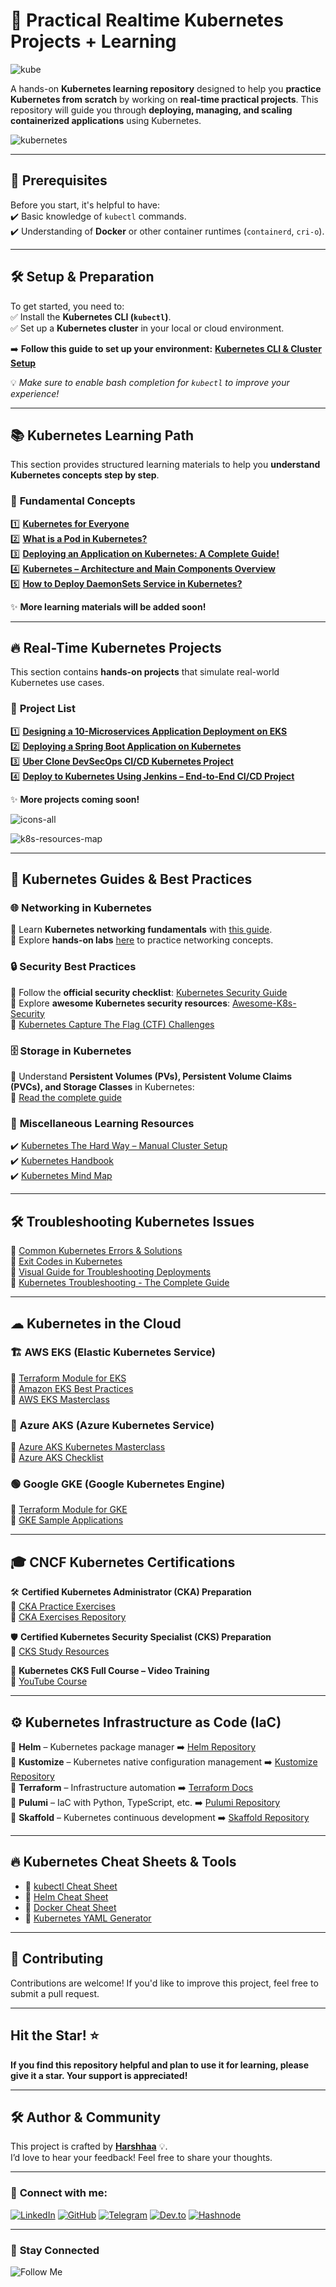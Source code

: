 # 🚀 **Practical Realtime Kubernetes Projects + Learning**  

![kube](https://imgur.com/UI0WSZB.png)

A hands-on **Kubernetes learning repository** designed to help you **practice Kubernetes from scratch** by working on **real-time practical projects**. This repository will guide you through **deploying, managing, and scaling containerized applications** using Kubernetes.  

![kubernetes](https://imgur.com/kHtYfa8.png)  

---

## 📌 **Prerequisites**  

Before you start, it's helpful to have:  
✔️ Basic knowledge of `kubectl` commands.  
✔️ Understanding of **Docker** or other container runtimes (`containerd`, `cri-o`).  

---

## 🛠 **Setup & Preparation**  

To get started, you need to:  
✅ Install the **Kubernetes CLI (`kubectl`)**.  
✅ Set up a **Kubernetes cluster** in your local or cloud environment.  

➡️ **Follow this guide to set up your environment:** [**Kubernetes CLI & Cluster Setup**](https://gist.github.com/NotHarshhaa/854ed5c12fff07acde88faf95b9decff)  

💡 *Make sure to enable bash completion for `kubectl` to improve your experience!*  

---

## 📚 **Kubernetes Learning Path**  

This section provides structured learning materials to help you **understand Kubernetes concepts step by step**.  

### 📖 **Fundamental Concepts**  

1️⃣ [**Kubernetes for Everyone**](https://github.com/goswami800/kubernetes-projects-learning/blob/main/learning/kubernetes-for-everyone/README.md)  
2️⃣ [**What is a Pod in Kubernetes?**](https://github.com/NotHarshhaa/kubernetes-projects/blob/master/learning/What-is-Pod-in-Kubernetes/README.md)  
3️⃣ [**Deploying an Application on Kubernetes: A Complete Guide!**](https://github.com/NotHarshhaa/kubernetes-projects/blob/master/learning/Deploying-an-Application-on-Kubernetes/README.md)  
4️⃣ [**Kubernetes – Architecture and Main Components Overview**](https://github.com/NotHarshhaa/kubernetes-projects/blob/master/learning/Kubernetes-components-overview/README.md)  
5️⃣ [**How to Deploy DaemonSets Service in Kubernetes?**](https://github.com/NotHarshhaa/kubernetes-projects/blob/master/learning/Deploy-DaemonSets-Service-in-Kubernetes/README.md)  

✨ **More learning materials will be added soon!**  

---

## 🔥 **Real-Time Kubernetes Projects**  

This section contains **hands-on projects** that simulate real-world Kubernetes use cases.  

### 🚀 **Project List**  

1️⃣ [**Designing a 10-Microservices Application Deployment on EKS**](https://github.com/NotHarshhaa/kubernetes-projects/blob/master/projects/10-microservices-deployment-eks/README.md)  
2️⃣ [**Deploying a Spring Boot Application on Kubernetes**](https://github.com/NotHarshhaa/kubernetes-projects/blob/master/projects/Deploying-Spring-Boot-K8S/README.md)  
3️⃣ [**Uber Clone DevSecOps CI/CD Kubernetes Project**](https://github.com/NotHarshhaa/kubernetes-projects/blob/master/projects/Uber-Clone-DevSecOps/README.md)  
4️⃣ [**Deploy to Kubernetes Using Jenkins – End-to-End CI/CD Project**](https://github.com/NotHarshhaa/kubernetes-projects/blob/master/projects/Kubernetes-Using-Jenkins/README.md)  

✨ **More projects coming soon!**  

![icons-all](https://imgur.com/W53NNea.png)

![k8s-resources-map](https://imgur.com/4vq8Nxz.png)

---

## 📖 **Kubernetes Guides & Best Practices**  

### 🌐 **Networking in Kubernetes**  

🔹 Learn **Kubernetes networking fundamentals** with [this guide](https://www.tkng.io/).  
🔹 Explore **hands-on labs** [here](https://www.tkng.io/lab/) to practice networking concepts.  

### 🔒 **Security Best Practices**  

🔹 Follow the **official security checklist**: [Kubernetes Security Guide](https://kubernetes.io/docs/concepts/security/security-checklist/)  
🔹 Explore **awesome Kubernetes security resources**: [Awesome-K8s-Security](https://github.com/magnologan/awesome-k8s-security)  
🔹 [Kubernetes Capture The Flag (CTF) Challenges](https://eksclustergames.com)  

### 🗄 **Storage in Kubernetes**  

🔹 Understand **Persistent Volumes (PVs), Persistent Volume Claims (PVCs), and Storage Classes** in Kubernetes:  
   📌 [Read the complete guide](https://medium.com/@seifeddinerajhi/understanding-storage-in-kubernetes-ee2c19001aae)  

### 📌 **Miscellaneous Learning Resources**  

✔️ [Kubernetes The Hard Way – Manual Cluster Setup](https://github.com/kelseyhightower/kubernetes-the-hard-way)  
✔️ [Kubernetes Handbook](https://github.com/rootsongjc/kubernetes-handbook)  
✔️ [Kubernetes Mind Map](https://betterprogramming.pub/6-important-things-you-need-to-run-kubernetes-in-production-d573d61258c5)  

---

## 🛠 **Troubleshooting Kubernetes Issues**  

🔹 [Common Kubernetes Errors & Solutions](https://cloudtweaks.com/2023/01/common-kubernetes-errors/)  
🔹 [Exit Codes in Kubernetes](https://komodor.com/learn/exit-codes-in-containers-and-kubernetes-the-complete-guide/)  
🔹 [Visual Guide for Troubleshooting Deployments](https://learnk8s.io/troubleshooting-deployments)  
🔹 [Kubernetes Troubleshooting - The Complete Guide](https://komodor.com/learn/kubernetes-troubleshooting-the-complete-guide/)  

---

## ☁ **Kubernetes in the Cloud**  

### 🏗 **AWS EKS (Elastic Kubernetes Service)**  

📌 [Terraform Module for EKS](https://github.com/terraform-aws-modules/terraform-aws-eks)  
📌 [Amazon EKS Best Practices](https://aws.github.io/aws-eks-best-practices/)  
📌 [AWS EKS Masterclass](https://github.com/stacksimplify/aws-eks-kubernetes-masterclass)  

### 🔵 **Azure AKS (Azure Kubernetes Service)**  

📌 [Azure AKS Kubernetes Masterclass](https://github.com/stacksimplify/azure-aks-kubernetes-masterclass)  
📌 [Azure AKS Checklist](https://www.the-aks-checklist.com/)  

### 🟢 **Google GKE (Google Kubernetes Engine)**  

📌 [Terraform Module for GKE](https://github.com/terraform-google-modules/terraform-google-kubernetes-engine)  
📌 [GKE Sample Applications](https://github.com/GoogleCloudPlatform/kubernetes-engine-samples)  

---

## 🎓 **CNCF Kubernetes Certifications**  

🛠 **Certified Kubernetes Administrator (CKA) Preparation**  
📌 [CKA Practice Exercises](https://github.com/alijahnas/CKA-practice-exercises)  
📌 [CKA Exercises Repository](https://github.com/chadmcrowell/CKA-Exercises)  

🛡 **Certified Kubernetes Security Specialist (CKS) Preparation**  
📌 [CKS Study Resources](https://github.com/walidshaari/Certified-Kubernetes-Security-Specialist)  

🎥 **Kubernetes CKS Full Course – Video Training**  
📌 [YouTube Course](https://www.youtube.com/watch?v=d9xfB5qaOfg)  

---

## ⚙️ **Kubernetes Infrastructure as Code (IaC)**  

🔹 **Helm** – Kubernetes package manager ➡️ [Helm Repository](https://github.com/helm/helm)  
🔹 **Kustomize** – Kubernetes native configuration management ➡️ [Kustomize Repository](https://github.com/kubernetes-sigs/kustomize)  
🔹 **Terraform** – Infrastructure automation ➡️ [Terraform Docs](https://www.terraform.io/)  
🔹 **Pulumi** – IaC with Python, TypeScript, etc. ➡️ [Pulumi Repository](https://github.com/pulumi/pulumi)  
🔹 **Skaffold** – Kubernetes continuous development ➡️ [Skaffold Repository](https://github.com/GoogleContainerTools/skaffold)  

---

## 🔥 **Kubernetes Cheat Sheets & Tools**

- 📌 [kubectl Cheat Sheet](https://github.com/NotHarshhaa/devops-cheatsheet/blob/master/Containerization/Kubernetes.md)
- 📌 [Helm Cheat Sheet](https://github.com/NotHarshhaa/devops-cheatsheet/blob/master/Containerization/Helm.md)
- 📌 [Docker Cheat Sheet](https://github.com/NotHarshhaa/devops-cheatsheet/blob/master/Containerization/Docker.md)
- 📌 [Kubernetes YAML Generator](https://www.k8syaml.com/)

---

## 🤝 **Contributing**  

Contributions are welcome! If you'd like to improve this project, feel free to submit a pull request.  

---

## **Hit the Star!** ⭐

**If you find this repository helpful and plan to use it for learning, please give it a star. Your support is appreciated!**

---

## 🛠️ **Author & Community**  

This project is crafted by **[Harshhaa](https://github.com/NotHarshhaa)** 💡.  
I’d love to hear your feedback! Feel free to share your thoughts.  

---

### 📧 **Connect with me:**

[![LinkedIn](https://img.shields.io/badge/LinkedIn-%230077B5.svg?style=for-the-badge&logo=linkedin&logoColor=white)](https://linkedin.com/in/harshhaa-vardhan-reddy) [![GitHub](https://img.shields.io/badge/GitHub-181717?style=for-the-badge&logo=github&logoColor=white)](https://github.com/NotHarshhaa)  [![Telegram](https://img.shields.io/badge/Telegram-26A5E4?style=for-the-badge&logo=telegram&logoColor=white)](https://t.me/prodevopsguy) [![Dev.to](https://img.shields.io/badge/Dev.to-0A0A0A?style=for-the-badge&logo=dev.to&logoColor=white)](https://dev.to/notharshhaa) [![Hashnode](https://img.shields.io/badge/Hashnode-2962FF?style=for-the-badge&logo=hashnode&logoColor=white)](https://hashnode.com/@prodevopsguy)  

---

### 📢 **Stay Connected**  

![Follow Me](https://imgur.com/2j7GSPs.png)
